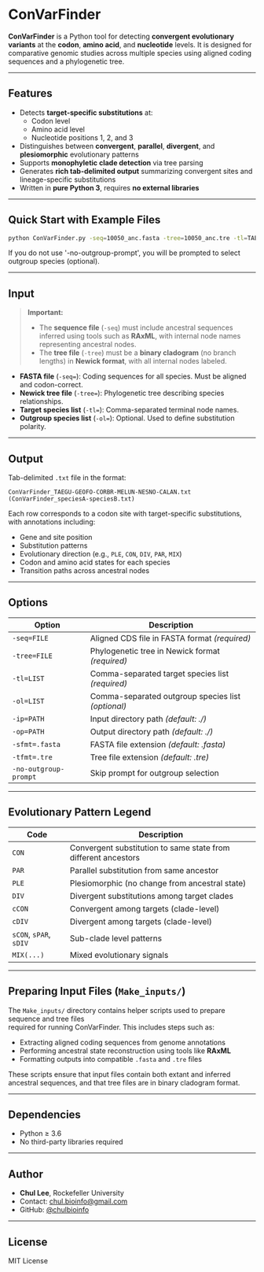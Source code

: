 # ConVarFinder

**ConVarFinder** is a Python tool for detecting **convergent evolutionary variants** at the **codon**, **amino acid**, and **nucleotide** levels. It is designed for comparative genomic studies across multiple species using aligned coding sequences and a phylogenetic tree.

---

## Features

- Detects **target-specific substitutions** at:
  - Codon level
  - Amino acid level
  - Nucleotide positions 1, 2, and 3
- Distinguishes between **convergent**, **parallel**, **divergent**, and **plesiomorphic** evolutionary patterns
- Supports **monophyletic clade detection** via tree parsing
- Generates **rich tab-delimited output** summarizing convergent sites and lineage-specific substitutions
- Written in **pure Python 3**, requires **no external libraries**

---

## Quick Start with Example Files

```bash
python ConVarFinder.py -seq=10050_anc.fasta -tree=10050_anc.tre -tl=TAEGU,GEOFO,CORBR,MELUN,NESNO,CALAN -no-outgroup-prompt
```

If you do not use '-no-outgroup-prompt', you will be prompted to select outgroup species (optional).

---

## Input

> **Important:**  
> - The **sequence file** (`-seq`) must include ancestral sequences inferred using tools such as **RAxML**, with internal node names representing ancestral nodes.  
> - The **tree file** (`-tree`) must be a **binary cladogram** (no branch lengths) in **Newick format**, with all internal nodes labeled.  

- **FASTA file** (`-seq=`): Coding sequences for all species. Must be aligned and codon-correct.
- **Newick tree file** (`-tree=`): Phylogenetic tree describing species relationships.
- **Target species list** (`-tl=`): Comma-separated terminal node names.
- **Outgroup species list** (`-ol=`): Optional. Used to define substitution polarity.

---

## Output

Tab-delimited `.txt` file in the format:

```
ConVarFinder_TAEGU-GEOFO-CORBR-MELUN-NESNO-CALAN.txt (ConVarFinder_speciesA-speciesB.txt)
```

Each row corresponds to a codon site with target-specific substitutions, with annotations including:
- Gene and site position
- Substitution patterns
- Evolutionary direction (e.g., `PLE`, `CON`, `DIV`, `PAR`, `MIX`)
- Codon and amino acid states for each species
- Transition paths across ancestral nodes


---

## Options

| Option         | Description |
|----------------|-------------|
| `-seq=FILE`    | Aligned CDS file in FASTA format *(required)* |
| `-tree=FILE`   | Phylogenetic tree in Newick format *(required)* |
| `-tl=LIST`     | Comma-separated target species list *(required)* |
| `-ol=LIST`     | Comma-separated outgroup species list *(optional)* |
| `-ip=PATH`     | Input directory path *(default: ./)* |
| `-op=PATH`     | Output directory path *(default: ./)* |
| `-sfmt=.fasta` | FASTA file extension *(default: .fasta)* |
| `-tfmt=.tre`   | Tree file extension *(default: .tre)* |
| `-no-outgroup-prompt` | Skip prompt for outgroup selection |

---

## Evolutionary Pattern Legend

| Code     | Description |
|----------|-------------|
| `CON`    | Convergent substitution to same state from different ancestors |
| `PAR`    | Parallel substitution from same ancestor |
| `PLE`    | Plesiomorphic (no change from ancestral state) |
| `DIV`    | Divergent substitutions among target clades |
| `cCON`   | Convergent among targets (clade-level) |
| `cDIV`   | Divergent among targets (clade-level) |
| `sCON`, `sPAR`, `sDIV` | Sub-clade level patterns |
| `MIX(...)` | Mixed evolutionary signals |

---

## Preparing Input Files (`Make_inputs/`)

The `Make_inputs/` directory contains helper scripts used to prepare sequence and tree files  
required for running ConVarFinder. This includes steps such as:

- Extracting aligned coding sequences from genome annotations
- Performing ancestral state reconstruction using tools like **RAxML**
- Formatting outputs into compatible `.fasta` and `.tre` files

These scripts ensure that input files contain both extant and inferred ancestral sequences, and that tree files are in binary cladogram format.

---

## Dependencies

- Python ≥ 3.6
- No third-party libraries required

---

## Author

- **Chul Lee**, Rockefeller University  
- Contact: [chul.bioinfo@gmail.com](mailto:chul.bioinfo@gmail.com)  
- GitHub: [@chulbioinfo](https://github.com/chulbioinfo/ConVarFinder)

---

## License

MIT License

